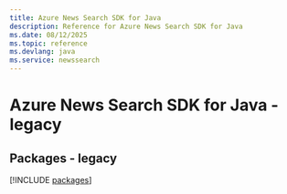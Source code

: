 ```yaml
---
title: Azure News Search SDK for Java
description: Reference for Azure News Search SDK for Java
ms.date: 08/12/2025
ms.topic: reference
ms.devlang: java
ms.service: newssearch
---
```

# Azure News Search SDK for Java - legacy
## Packages - legacy
[!INCLUDE [packages](news-search-index.md)]